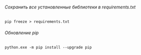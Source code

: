 ###### Сохранить все установленные библиотеки в requirements.txt
`pip freeze > requirements.txt`

###### Обновление pip
`python.exe -m pip install --upgrade pip`
